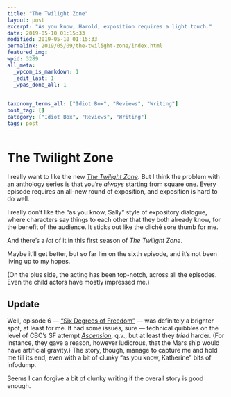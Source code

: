 ```yaml
---
title: "The Twilight Zone"
layout: post
excerpt: "As you know, Harold, exposition requires a light touch."
date: 2019-05-10 01:15:33
modified: 2019-05-10 01:15:33
permalink: 2019/05/09/the-twilight-zone/index.html
featured_img: 
wpid: 3289
all_meta: 
  _wpcom_is_markdown: 1
  _edit_last: 1
  _wpas_done_all: 1
  
  
taxonomy_terms_all: ["Idiot Box", "Reviews", "Writing"]
post_tag: []
category: ["Idiot Box", "Reviews", "Writing"]
tags: post
---
```


# The Twilight Zone

I really want to like the new *[The Twilight Zone](https://www.imdb.com/title/tt9199164/?ref_=ttep_ep6)*. But I think the problem with an anthology series is that you’re *always* starting from square one. Every episode requires an all-new round of exposition, and exposition is hard to do well.

I really don’t like the “as you know, Sally” style of expository dialogue, where characters say things to each other that they both already know, for the benefit of the audience. It sticks out like the cliché sore thumb for me.

And there’s a *lot* of it in this first season of *The Twilight Zone*.

Maybe it’ll get better, but so far I’m on the sixth episode, and it’s not been living up to my hopes.

(On the plus side, the acting has been top-notch, across all the episodes. Even the child actors have mostly impressed me.)

Update
------

Well, episode 6 — [“Six Degrees of Freedom”](https://www.imdb.com/title/tt9199164/?ref_=ttep_ep6) — was definitely a brighter spot, at least for me. It had some issues, sure — technical quibbles on the level of CBC’s SF attempt *[Ascension](https://patrickjohanneson.com/2015/02/11/ascension-ep-1/)*, q.v., but at least they *tried* harder. (For instance, they gave a reason, however ludicrous, that the Mars ship would have artificial gravity.) The story, though, manage to capture me and hold me till its end, even with a bit of clunky “as you know, Katherine” bits of infodump.

Seems I can forgive a bit of clunky writing if the overall story is good enough.